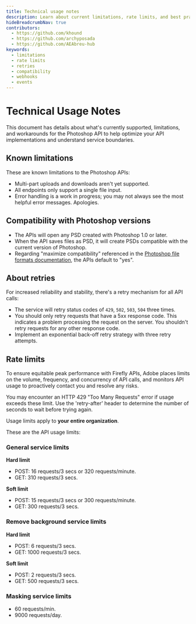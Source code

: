 ```yaml
---
title: Technical usage notes
description: Learn about current limitations, rate limits, and best practices for implementing the Photoshop API.
hideBreadcrumbNav: true
contributors:
  - https://github.com/khound
  - https://github.com/archyposada
  - https://github.com/AEAbreu-hub
keywords:
  - limitations
  - rate limits
  - retries
  - compatibility
  - webhooks
  - events
---
```


# Technical Usage Notes

This document has details about what's currently supported, limitations, and workarounds
 for the Photoshop API to help optimize your API implementations and understand service boundaries.

## Known limitations

These are known limitations to the Photoshop APIs:

- Multi-part uploads and downloads aren't yet supported.
- All endpoints only support a single file input.
- Error handling is a work in progress; you may not always see the most helpful error messages. Apologies.

## Compatibility with Photoshop versions

- The APIs will open any PSD created with Photoshop 1.0 or later.
- When the API saves files as PSD, it will create PSDs compatible with the current version of Photoshop.
- Regarding "maximize compatibility" referenced in the [Photoshop file formats documentation][1], the APIs default to "yes".
  
## About retries

For increased reliability and stability, there's a retry mechanism for all API calls:

- The service will retry status codes of `429`, `502`, `503`, `504` three times.
- You should only retry requests that have a 5xx response code. This indicates a problem processing the request on the server. You shouldn't retry requests for any other response code.
- Implement an exponential back-off retry strategy with three retry attempts.

## Rate limits

To ensure equitable peak performance with Firefly APIs, Adobe places limits on the volume, frequency, and concurrency of API calls, and monitors API usage to proactively contact you and resolve any risks.

You may encounter an HTTP 429 "Too Many Requests" error if usage exceeds these limit. Use the 'retry-after' header to determine the number of seconds to wait before trying again.

<InlineAlert variant="info" slots="text1" />

Usage limits apply to **your entire organization**.

These are the API usage limits:

### General service limits

**Hard limit**

- POST: 16 requests/3 secs or 320 requests/minute.
- GET: 310 requests/3 secs.

**Soft limit**

- POST: 15 requests/3 secs or 300 requests/minute.
- GET: 300 requests/3 secs.

### Remove background service limits

**Hard limit**

- POST: 6 requests/3 secs.
- GET: 1000 requests/3 secs.

**Soft limit**

- POST: 2 requests/3 secs.
- GET: 500 requests/3 secs.

### Masking service limits

- 60 requests/min.
- 9000 requests/day.

<!-- Links -->
[1]: https://helpx.adobe.com/photoshop/using/file-formats.html#maximize_compatibility_for_psd_and_psb_files
[2]: /guides/code_sample/index.md#generate-remove-background-result-as-photoshop-path

